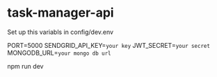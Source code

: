 # task-manager-api

Set up this variabls in config/dev.env

PORT=5000
SENDGRID_API_KEY=`your key`
JWT_SECRET=`your secret`
MONGODB_URL=`your mongo db url`

npm run dev
